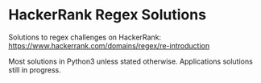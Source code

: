 # HackerRank Regex Solutions
Solutions to regex challenges on HackerRank: https://www.hackerrank.com/domains/regex/re-introduction

Most solutions in Python3 unless stated otherwise. Applications solutions still in progress.
